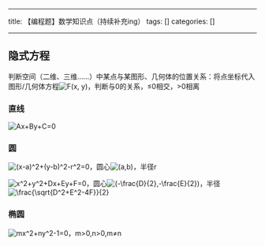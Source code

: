 
--- 
title:  【编程题】数学知识点（持续补充ing） 
tags: []
categories: [] 

---
## **隐式方程**

判断空间（二维、三维……）中某点与某图形、几何体的位置关系：将点坐标代入图形/几何体方程<img alt="F(x, y)" class="mathcode" src="https://latex.csdn.net/eq?F%28x%2C%20y%29">，判断与0的关系，≤0相交，&gt;0相离

### 直线

<img alt="Ax+By+C=0" class="mathcode" src="https://latex.csdn.net/eq?Ax&amp;plus;By&amp;plus;C%3D0">

### 圆

<img alt="(x-a)^2+(y-b)^2-r^2=0" class="mathcode" src="https://latex.csdn.net/eq?%28x-a%29%5E2&amp;plus;%28y-b%29%5E2-r%5E2%3D0">，圆心<img alt="(a,b)" class="mathcode" src="https://latex.csdn.net/eq?%28a%2Cb%29">，半径r

<img alt="x^2+y^2+Dx+Ey+F=0" class="mathcode" src="https://latex.csdn.net/eq?x%5E2&amp;plus;y%5E2&amp;plus;Dx&amp;plus;Ey&amp;plus;F%3D0">，圆心<img alt="(-\frac{D}{2},-\frac{E}{2})" class="mathcode" src="https://latex.csdn.net/eq?%28-%5Cfrac%7BD%7D%7B2%7D%2C-%5Cfrac%7BE%7D%7B2%7D%29">，半径<img alt="\frac{\sqrt{D^2+E^2-4F}}{2}" class="mathcode" src="https://latex.csdn.net/eq?%5Cfrac%7B%5Csqrt%7BD%5E2&amp;plus;E%5E2-4F%7D%7D%7B2%7D">

### 椭圆

<img alt="mx^2+ny^2-1=0" class="mathcode" src="https://latex.csdn.net/eq?mx%5E2&amp;plus;ny%5E2-1%3D0">，m&gt;0,n&gt;0,m≠n


